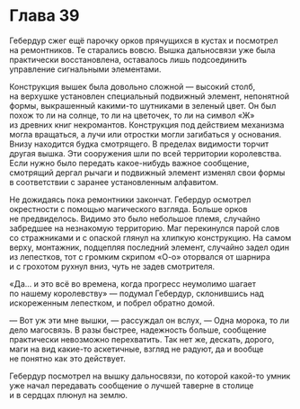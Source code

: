 # Глава 39

Гебердур сжег ещё парочку орков прячущихся в кустах и посмотрел на ремонтников. Те старались вовсю. Вышка дальносвязи уже была практически восстановлена, оставалось лишь подсоединить управление сигнальными элементами.

Конструкция вышек была довольно сложной — высокий столб, на верхушке установлен специальный подвижный элемент, непонятной формы, выкрашенный какими-то шутниками в зеленый цвет. Он был похож то ли на солнце, то ли на цветочек, то ли на символ «Ж» из древних книг некромантов. Конструкция под действием механизма могла вращаться, а лучи или отростки могли загибаться у основания. Внизу находится будка смотрящего. В пределах видимости торчит другая вышка. Эти сооружения шли по всей территории королевства. Если нужно было передать какое-нибудь важное сообщение, смотрящий дергал рычаги и подвижный элемент изменял свои формы в соответствии с заранее установленным алфавитом.

Не дожидаясь пока ремонтники закончат. Гебердур осмотрел окрестности с помощью магического взгляда. Больше орков не предвиделось. Видимо это было небольшое племя, случайно забредшее на незнакомую территорию. Маг перекинулся парой слов со стражниками и с опаской глянул на хлипкую конструкцию. На самом верху, монтажник, подцепляя последний элемент, случайно задел один из лепестков, тот с громким скрипом «О-о» оторвался от шарнира и с грохотом рухнул вниз, чуть не задев смотрителя.

«Да... и это всё во времена, когда прогресс неумолимо шагает по нашему королевству» — подумал Гебердур, склонившись над искореженным лепестком, и побрел обратно домой.

— Вот уж эти мне вышки, — рассуждал он вслух, — Одна морока, то ли дело магосвязь. В разы быстрее, надежность больше, сообщение практически невозможно перехватить. Так нет же, дескать, дорого, маги на вид какие-то аскетичные, взгляд не радуют, да и вообще не понятно как это действует.

Гебердур посмотрел на вышку дальносвязи, по которой какой-то умник уже начал передавать сообщение о лучшей таверне в столице и в сердцах плюнул на землю.

